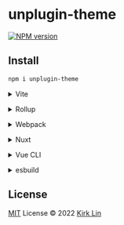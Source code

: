 # unplugin-theme

[![NPM version](https://img.shields.io/npm/v/unplugin-theme?color=a1b858&label=)](https://www.npmjs.com/package/unplugin-theme)

## Install

```bash
npm i unplugin-theme
```

<details>
<summary>Vite</summary><br>

```ts
// vite.config.ts
import Starter from "unplugin-theme/vite";

export default defineConfig({
  plugins: [
    Starter({ /* options */ }),
  ],
});
```

Example: [`playground/`](./playground/)

<br></details>

<details>
<summary>Rollup</summary><br>

```ts
// rollup.config.js
import Starter from "unplugin-theme/rollup";

export default {
  plugins: [
    Starter({ /* options */ }),
  ],
};
```

<br></details>


<details>
<summary>Webpack</summary><br>

```ts
// webpack.config.js
module.exports = {
  /* ... */
  plugins: [
    require("unplugin-theme/webpack")({ /* options */ })
  ]
};
```

<br></details>

<details>
<summary>Nuxt</summary><br>

```ts
// nuxt.config.js
export default {
  buildModules: [
    ["unplugin-theme/nuxt", { /* options */ }],
  ],
};
```

> This module works for both Nuxt 2 and [Nuxt Vite](https://github.com/nuxt/vite)

<br></details>

<details>
<summary>Vue CLI</summary><br>

```ts
// vue.config.js
module.exports = {
  configureWebpack: {
    plugins: [
      require("unplugin-theme/webpack")({ /* options */ }),
    ],
  },
};
```

<br></details>

<details>
<summary>esbuild</summary><br>

```ts
// esbuild.config.js
import { build } from "esbuild";
import Starter from "unplugin-theme/esbuild";

build({
  plugins: [Starter()],
});
```

<br></details>


## License

[MIT](./LICENSE) License © 2022 [Kirk Lin](https://github.com/kirklin)
